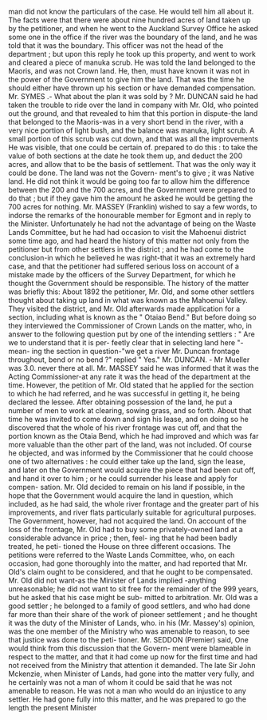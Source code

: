 man did not know the particulars of the case. He would tell him all about it. The facts were that there were about nine hundred acres of land taken up by the petitioner, and when he went to the Auckland Survey Office he asked some one in the office if the river was the boundary of the land, and he was told that it was the boundary. This officer was not the head of the department ; but upon this reply he took up this property, and went to work and cleared a piece of manuka scrub. He was told the land belonged to the Maoris, and was not Crown land. He, then, must have known it was not in the power of the Government to give him the land. That was the time he should either have thrown up his section or have demanded compensation. Mr. SYMES .- What about the plan it was sold by ? Mr. DUNCAN said he had taken the trouble to ride over the land in company with Mr. Old, who pointed out the ground, and that revealed to him that this portion in dispute-the land that belonged to the Maoris-was in a very short bend in the river, with a very nice portion of light bush, and the balance was manuka, light scrub. A small portion of this scrub was cut down, and that was all the improvements He was visible, that one could be certain of. prepared to do this : to take the value of both sections at the date he took them up, and deduct the 200 acres, and allow that to be the basis of settlement. That was the only way it could be done. The land was not the Govern- ment's to give ; it was Native land. He did not think it would be going too far to allow him the difference between the 200 and the 700 acres, and the Government were prepared to do that ; but if they gave him the amount he asked he would be getting the 700 acres for nothing. Mr. MASSEY (Franklin) wished to say a few words, to indorse the remarks of the honourable member for Egmont and in reply to the Minister. Unfortunately he had not the advantage of being on the Waste Lands Committee, but he had had occasion to visit the Mahoenui district some time ago, and had heard the history of this matter not only from the petitioner but from other settlers in the district ; and he had come to the conclusion-in which he believed he was right-that it was an extremely hard case, and that the petitioner had suffered serious loss on account of a mistake made by the officers of the Survey Department, for which he thought the Government should be responsible. The history of the matter was briefly this: About 1892 the petitioner, Mr. Old, and some other settlers thought about taking up land in what was known as the Mahoenui Valley. They visited the district, and Mr. Old afterwards made application for a section, including what is known as the " Otaiao Bend." But before doing so they interviewed the Commissioner of Crown Lands on the matter, who, in answer to the following question put by one of the intending settlers : " Are we to understand that it is per- feetly clear that in selecting land here "-mean- ing the section in question-"we get a river Mr. Duncan frontage throughout, bend or no bend ?" replied " Yes." Mr. DUNCAN. - Mr Mueller was 3.0. never there at all. Mr. MASSEY said he was informed that it was the Acting Commissioner-at any rate it was the head of the department at the time. However, the petition of Mr. Old stated that he applied for the section to which he had referred, and he was successful in getting it, he being declared the lessee. After obtaining possession of the land, he put a number of men to work at clearing, sowing grass, and so forth. About that time he was invited to come down and sign his lease, and on doing so he discovered that the whole of his river frontage was cut off, and that the portion known as the Otaia Bend, which he had improved and which was far more valuable than the other part of the land, was not included. Of course he objected, and was informed by the Commissioner that he could choose one of two alternatives : he could either take up the land, sign the lease, and later on the Government would acquire the piece that had been cut off, and hand it over to him ; or he could surrender his lease and apply for compen- sation. Mr. Old decided to remain on his land if possible, in the hope that the Government would acquire the land in question, which included, as he had said, the whole river frontage and the greater part of his improvements, and river flats particularly suitable for agricultural purposes. The Government, however, had not acquired the land. On account of the loss of the frontage, Mr. Old had to buy some privately-owned land at a considerable advance in price ; then, feel- ing that he had been badly treated, he peti- tioned the House on three different occasions. The petitions were referred to the Waste Lands Committee, who, on each occasion, had gone thoroughly into the matter, and had reported that Mr. Old's claim ought to be considered, and that he ought to be compensated. Mr. Old did not want-as the Minister of Lands implied -anything unreasonable; he did not want to sit free for the remainder of the 999 years, but he asked that his case might be sub- mitted to arbitration. Mr. Old was a good settler ; he belonged to a family of good settlers, and who had done far more than their share of the work of pioneer settlement ; and he thought it was the duty of the Minister of Lands, who. in his (Mr. Massey's) opinion, was the one member of the Ministry who was amenable to reason, to see that justice was done to the peti- tioner. Mr. SEDDON (Premier) said, One would think from this discussion that the Govern- ment were blameable in respect to the matter, and that it had come up now for the first time and had not received from the Ministry that attention it demanded. The late Sir John Mckenzie, when Minister of Lands, had gone into the matter very fully, and he certainly was not a man of whom it could be said that he was not amenable to reason. He was not a man who would do an injustice to any settler. He had gone fully into this matter, and he was prepared to go the length the present Minister 